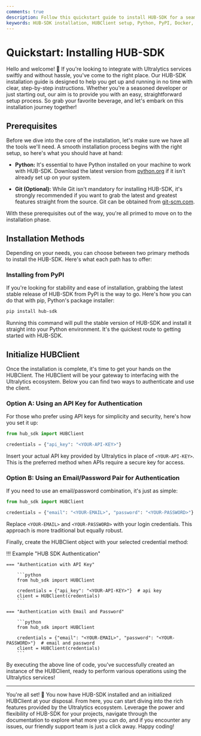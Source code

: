```yaml
---
comments: true
description: Follow this quickstart guide to install HUB-SDK for a seamless integration with Ultralytics services.
keywords: HUB-SDK installation, HUBClient setup, Python, PyPI, Docker, API key authentication, email authentication
---
```


# Quickstart: Installing HUB-SDK

Hello and welcome! 🎉 If you're looking to integrate with Ultralytics services swiftly and without hassle, you've come to the right place. Our HUB-SDK installation guide is designed to help you get up and running in no time with clear, step-by-step instructions. Whether you're a seasoned developer or just starting out, our aim is to provide you with an easy, straightforward setup process. So grab your favorite beverage, and let's embark on this installation journey together!

## Prerequisites

Before we dive into the core of the installation, let's make sure we have all the tools we'll need. A smooth installation process begins with the right setup, so here's what you should have at hand:

- **Python:** It's essential to have Python installed on your machine to work with HUB-SDK. Download the latest version from [python.org](https://www.python.org/downloads/) if it isn't already set up on your system.

- **Git (Optional):** While Git isn't mandatory for installing HUB-SDK, it's strongly recommended if you want to grab the latest and greatest features straight from the source. Git can be obtained from [git-scm.com](https://git-scm.com/downloads).

With these prerequisites out of the way, you're all primed to move on to the installation phase.

## Installation Methods

Depending on your needs, you can choose between two primary methods to install the HUB-SDK. Here's what each path has to offer:

### Installing from PyPI

If you're looking for stability and ease of installation, grabbing the latest stable release of HUB-SDK from PyPI is the way to go. Here's how you can do that with pip, Python's package installer:

```bash
pip install hub-sdk
```

Running this command will pull the stable version of HUB-SDK and install it straight into your Python environment. It's the quickest route to getting started with HUB-SDK.

## Initialize HUBClient

Once the installation is complete, it's time to get your hands on the HUBClient. The HUBClient will be your gateway to interfacing with the Ultralytics ecosystem. Below you can find two ways to authenticate and use the client.

### Option A: Using an API Key for Authentication

For those who prefer using API keys for simplicity and security, here's how you set it up:

```python
from hub_sdk import HUBClient

credentials = {"api_key": "<YOUR-API-KEY>"}
```

Insert your actual API key provided by Ultralytics in place of `<YOUR-API-KEY>`. This is the preferred method when APIs require a secure key for access.

### Option B: Using an Email/Password Pair for Authentication

If you need to use an email/password combination, it's just as simple:

```python
from hub_sdk import HUBClient

credentials = {"email": "<YOUR-EMAIL>", "password": "<YOUR-PASSWORD>"}
```

Replace `<YOUR-EMAIL>` and `<YOUR-PASSWORD>` with your login credentials. This approach is more traditional but equally robust.

Finally, create the HUBClient object with your selected credential method:

!!! Example "HUB SDK Authentication"

    === "Authentication with API Key"

        ```python
        from hub_sdk import HUBClient

        credentials = {"api_key": "<YOUR-API-KEY>"}  # api key
        client = HUBClient(credentials)
        ```

    === "Authentication with Email and Password"

        ```python
        from hub_sdk import HUBClient

        credentials = {"email": "<YOUR-EMAIL>", "password": "<YOUR-PASSWORD>"}  # email and password
        client = HUBClient(credentials)
        ```

By executing the above line of code, you've successfully created an instance of the HUBClient, ready to perform various operations using the Ultralytics services!

---

You're all set! 🚀 You now have HUB-SDK installed and an initialized HUBClient at your disposal. From here, you can start diving into the rich features provided by the Ultralytics ecosystem. Leverage the power and flexibility of HUB-SDK for your projects, navigate through the documentation to explore what more you can do, and if you encounter any issues, our friendly support team is just a click away. Happy coding!
